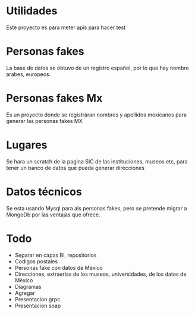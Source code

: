 # Utilidades

Este proyecto es para meter apis para hacer test

# Personas fakes

La base de datos se obtuvo de un registro español, por lo que hay nombre arabes, europeos.


# Personas fakes Mx

Es un proyecto donde se registraran nombres y apellidos mexicanos para generar las personas fakes MX


# Lugares

Se hara un scratch de la pagina SIC de las instituciones, museos etc, para tener un banco de datos que pueda generar
direcciones

# Datos técnicos

Se esta usando Mysql para als personas fakes, pero se pretende migrar a MongoDb por las ventajas que ofrece.

# Todo

* Separar en capas Bl, repositorios
* Codigos postales
* Personas fake con datos de México
* Direcciones, extraerlas de los museos, universidades, de los datos de México
* Diagramas
* Agregar 
* Presentacion grpc
* Presentacion soap